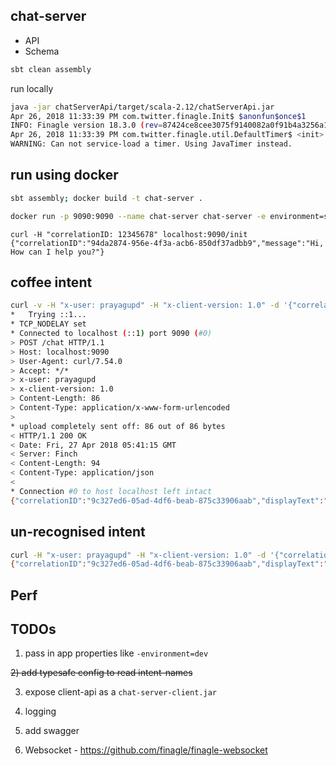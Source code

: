 chat-server
------------

- API
- Schema

```bash
sbt clean assembly
```

run locally

```bash
java -jar chatServerApi/target/scala-2.12/chatServerApi.jar
Apr 26, 2018 11:33:39 PM com.twitter.finagle.Init$ $anonfun$once$1
INFO: Finagle version 18.3.0 (rev=87424ce8cee3075f9140082a0f91b4a3256a1f50) built at 20180306-113908
Apr 26, 2018 11:33:39 PM com.twitter.finagle.util.DefaultTimer$ <init>
WARNING: Can not service-load a timer. Using JavaTimer instead.

```

run using docker
----------------

```bash
sbt assembly; docker build -t chat-server .

docker run -p 9090:9090 --name chat-server chat-server -e environment=stage
```

```
curl -H "correlationID: 12345678" localhost:9090/init
{"correlationID":"94da2874-956e-4f3a-acb6-850df37adbb9","message":"Hi, How can I help you?"}
```

coffee intent
-------------

```bash
curl -v -H "x-user: prayagupd" -H "x-client-version: 1.0" -d '{"correlationID": "9c327ed6-05ad-4df6-beab-875c33906aab", "message": "coffee near me"}' localhost:9090/chat
*   Trying ::1...
* TCP_NODELAY set
* Connected to localhost (::1) port 9090 (#0)
> POST /chat HTTP/1.1
> Host: localhost:9090
> User-Agent: curl/7.54.0
> Accept: */*
> x-user: prayagupd
> x-client-version: 1.0
> Content-Length: 86
> Content-Type: application/x-www-form-urlencoded
>
* upload completely sent off: 86 out of 86 bytes
< HTTP/1.1 200 OK
< Date: Fri, 27 Apr 2018 05:41:15 GMT
< Server: Finch
< Content-Length: 94
< Content-Type: application/json
<
* Connection #0 to host localhost left intact
{"correlationID":"9c327ed6-05ad-4df6-beab-875c33906aab","displayText":"Here are coffee shops"}
```

un-recognised intent
--------------------

```bash
curl -H "x-user: prayagupd" -H "x-client-version: 1.0" -d '{"correlationID": "9c327ed6-05ad-4df6-beab-875c33906aab", "message": "can i know about renters insurance"}' localhost:9090/chat
{"correlationID":"9c327ed6-05ad-4df6-beab-875c33906aab","displayText":"Did not understand you"}
```


Perf
----


TODOs
-----

1) pass in app properties like `-environment=dev`

~~2) add typesafe config to read intent-names~~

3) expose client-api as a `chat-server-client.jar`

4) logging

5) add swagger

6) Websocket - https://github.com/finagle/finagle-websocket